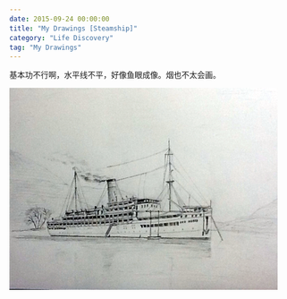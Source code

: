 ```yaml
---
date: 2015-09-24 00:00:00
title: "My Drawings [Steamship]"
category: "Life Discovery"
tag: "My Drawings"
---
```


基本功不行啊，水平线不平，好像鱼眼成像。烟也不太会画。

<img class="img-responsive center-block" src="https://raw.githubusercontent.com/joshua19881228/my_blogs/master/Life_Discovery/My_Drawings/20150924.jpg" alt="" width="480"/>
